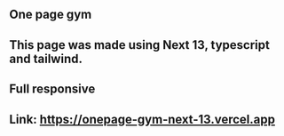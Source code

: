 ## One page gym 

## This page was made using Next 13, typescript and tailwind.

## Full responsive 

## Link: https://onepage-gym-next-13.vercel.app
